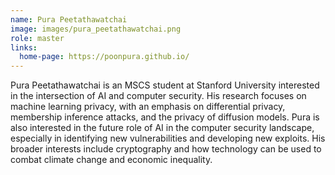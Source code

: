 ```yaml
---
name: Pura Peetathawatchai
image: images/pura_peetathawatchai.png
role: master
links:
  home-page: https://poonpura.github.io/
---
```


Pura Peetathawatchai is an MSCS student at Stanford University interested in the intersection of AI and computer security. His research focuses on machine learning privacy, with an emphasis on differential privacy, membership inference attacks, and the privacy of diffusion models. Pura is also interested in the future role of AI in the computer security landscape, especially in identifying new vulnerabilities and developing new exploits. His broader interests include cryptography and how technology can be used to combat climate change and economic inequality. 